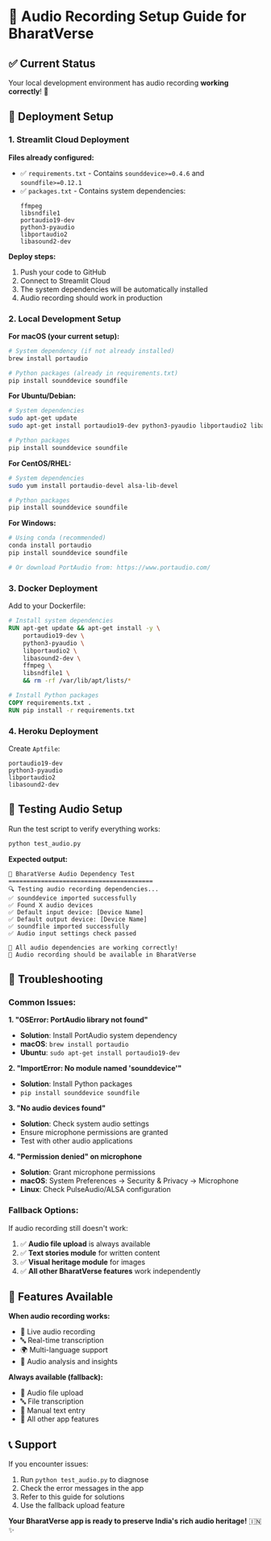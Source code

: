 # 🎤 Audio Recording Setup Guide for BharatVerse

## ✅ Current Status
Your local development environment has audio recording **working correctly**! 🎉

## 🚀 Deployment Setup

### 1. **Streamlit Cloud Deployment**

**Files already configured:**
- ✅ `requirements.txt` - Contains `sounddevice>=0.4.6` and `soundfile>=0.12.1`
- ✅ `packages.txt` - Contains system dependencies:
  ```
  ffmpeg
  libsndfile1
  portaudio19-dev
  python3-pyaudio
  libportaudio2
  libasound2-dev
  ```

**Deploy steps:**
1. Push your code to GitHub
2. Connect to Streamlit Cloud
3. The system dependencies will be automatically installed
4. Audio recording should work in production

### 2. **Local Development Setup**

**For macOS (your current setup):**
```bash
# System dependency (if not already installed)
brew install portaudio

# Python packages (already in requirements.txt)
pip install sounddevice soundfile
```

**For Ubuntu/Debian:**
```bash
# System dependencies
sudo apt-get update
sudo apt-get install portaudio19-dev python3-pyaudio libportaudio2 libasound2-dev

# Python packages
pip install sounddevice soundfile
```

**For CentOS/RHEL:**
```bash
# System dependencies
sudo yum install portaudio-devel alsa-lib-devel

# Python packages
pip install sounddevice soundfile
```

**For Windows:**
```bash
# Using conda (recommended)
conda install portaudio
pip install sounddevice soundfile

# Or download PortAudio from: https://www.portaudio.com/
```

### 3. **Docker Deployment**

Add to your Dockerfile:
```dockerfile
# Install system dependencies
RUN apt-get update && apt-get install -y \
    portaudio19-dev \
    python3-pyaudio \
    libportaudio2 \
    libasound2-dev \
    ffmpeg \
    libsndfile1 \
    && rm -rf /var/lib/apt/lists/*

# Install Python packages
COPY requirements.txt .
RUN pip install -r requirements.txt
```

### 4. **Heroku Deployment**

Create `Aptfile`:
```
portaudio19-dev
python3-pyaudio
libportaudio2
libasound2-dev
```

## 🧪 Testing Audio Setup

Run the test script to verify everything works:
```bash
python test_audio.py
```

**Expected output:**
```
🎵 BharatVerse Audio Dependency Test
========================================
🔍 Testing audio recording dependencies...
✅ sounddevice imported successfully
✅ Found X audio devices
✅ Default input device: [Device Name]
✅ Default output device: [Device Name]
✅ soundfile imported successfully
✅ Audio input settings check passed

🎉 All audio dependencies are working correctly!
🎤 Audio recording should be available in BharatVerse
```

## 🔧 Troubleshooting

### Common Issues:

**1. "OSError: PortAudio library not found"**
- **Solution**: Install PortAudio system dependency
- **macOS**: `brew install portaudio`
- **Ubuntu**: `sudo apt-get install portaudio19-dev`

**2. "ImportError: No module named 'sounddevice'"**
- **Solution**: Install Python packages
- `pip install sounddevice soundfile`

**3. "No audio devices found"**
- **Solution**: Check system audio settings
- Ensure microphone permissions are granted
- Test with other audio applications

**4. "Permission denied" on microphone**
- **Solution**: Grant microphone permissions
- **macOS**: System Preferences → Security & Privacy → Microphone
- **Linux**: Check PulseAudio/ALSA configuration

### Fallback Options:

If audio recording still doesn't work:
1. ✅ **Audio file upload** is always available
2. ✅ **Text stories module** for written content
3. ✅ **Visual heritage module** for images
4. ✅ **All other BharatVerse features** work independently

## 🌟 Features Available

**When audio recording works:**
- 🎤 Live audio recording
- 🔤 Real-time transcription
- 🌍 Multi-language support
- 🎵 Audio analysis and insights

**Always available (fallback):**
- 📁 Audio file upload
- 🔤 File transcription
- 📝 Manual text entry
- 🎯 All other app features

## 📞 Support

If you encounter issues:
1. Run `python test_audio.py` to diagnose
2. Check the error messages in the app
3. Refer to this guide for solutions
4. Use the fallback upload feature

**Your BharatVerse app is ready to preserve India's rich audio heritage!** 🇮🇳✨